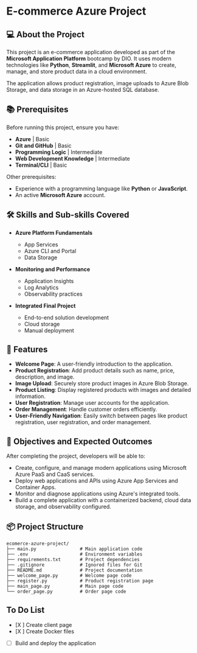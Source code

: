 # E-commerce Azure Project


## 💻 About the Project

This project is an e-commerce application developed as part of the **Microsoft Application Platform** bootcamp by DIO. It uses modern technologies like **Python**, **Streamlit**, and **Microsoft Azure** to create, manage, and store product data in a cloud environment.

The application allows product registration, image uploads to Azure Blob Storage, and data storage in an Azure-hosted SQL database.

## 📚 Prerequisites

Before running this project, ensure you have:

- **Azure** | Basic
- **Git and GitHub** | Basic
- **Programming Logic** | Intermediate
- **Web Development Knowledge** | Intermediate
- **Terminal/CLI** | Basic

Other prerequisites:

- Experience with a programming language like **Python** or **JavaScript**.
- An active **Microsoft Azure** account.

## 🛠️ Skills and Sub-skills Covered

- **Azure Platform Fundamentals**
  - App Services
  - Azure CLI and Portal
  - Data Storage

- **Monitoring and Performance**
  - Application Insights
  - Log Analytics
  - Observability practices

- **Integrated Final Project**
  - End-to-end solution development
  - Cloud storage
  - Manual deployment

## 🚀 Features

- **Welcome Page**: A user-friendly introduction to the application.
- **Product Registration**: Add product details such as name, price, description, and image.
- **Image Upload**: Securely store product images in Azure Blob Storage.
- **Product Listing**: Display registered products with images and detailed information.
- **User Registration**: Manage user accounts for the application.
- **Order Management**: Handle customer orders efficiently.
- **User-Friendly Navigation**: Easily switch between pages like product registration, user registration, and order management.

## 🎯 Objectives and Expected Outcomes

After completing the project, developers will be able to:

- Create, configure, and manage modern applications using Microsoft Azure PaaS and CaaS services.
- Deploy web applications and APIs using Azure App Services and Container Apps.
- Monitor and diagnose applications using Azure's integrated tools.
- Build a complete application with a containerized backend, cloud data storage, and observability configured.

## 📦 Project Structure

```plaintext
ecomerce-azure-project/
├── main.py                # Main application code
├── .env                   # Environment variables
├── requirements.txt       # Project dependencies
├── .gitignore             # Ignored files for Git
├── README.md              # Project documentation
├── welcome_page.py        # Welcome page code
├── register.py            # Product registration page
├── main_page.py           # Main page code
└── order_page.py          # Order page code

```

## To Do List

- [X ] Create client page
- [X ] Create Docker files
- [ ] Build and deploy the application
